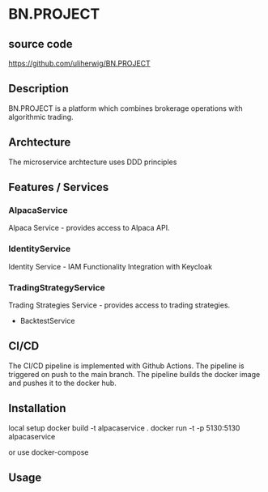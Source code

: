# BN.PROJECT 

## source code

https://github.com/uliherwig/BN.PROJECT

## Description

BN.PROJECT is a platform which combines brokerage operations with algorithmic trading.

## Archtecture

The microservice archtecture uses DDD principles

## Features / Services

### AlpacaService

Alpaca Service - provides access to Alpaca API. 

### IdentityService

Identity Service - IAM Functionality
Integration with Keycloak

### TradingStrategyService
Trading Strategies Service - provides access to trading strategies.
- BacktestService




## CI/CD

The CI/CD pipeline is implemented with Github Actions. 
The pipeline is triggered on push to the main branch. 
The pipeline builds the docker image and pushes it to the docker hub.




## Installation

local setup
docker build -t alpacaservice .
docker run -t -p 5130:5130 alpacaservice

or use docker-compose

## Usage






	